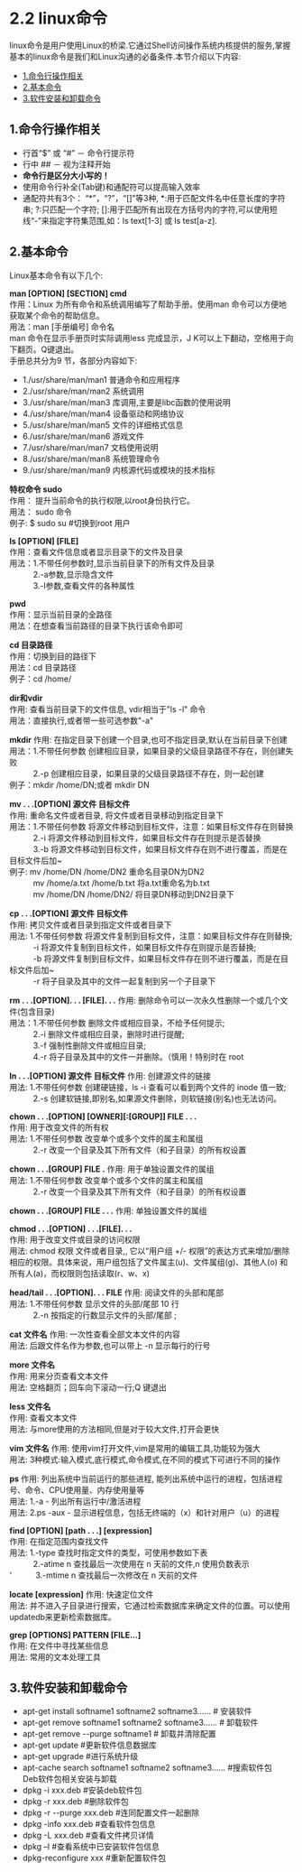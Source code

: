 # 2.2 linux命令

linux命令是用户使用Linux的桥梁.它通过Shell访问操作系统内核提供的服务,掌握基本的linux命令是我们和Linux沟通的必备条件.本节介绍以下内容:

* [1.命令行操作相关](#1)
* [2.基本命令](#2)
* [3.软件安装和卸载命令](#3)



<h2 id="1">1.命令行操作相关</h2>    

* 行首“$” 或 “#” － 命令行提示符    
* 行中  ##   －  视为注释开始     
* __命令行是区分大小写的！__    
* 使用命令行补全(Tab键)和通配符可以提高输入效率     
* 通配符共有3个： “*”，“?”，“\[\]”等3种, \*:用于匹配文件名中任意长度的字符串; ?:只匹配一个字符; \[\]:用于匹配所有出现在方括号内的字符,可以使用短线“-”来指定字符集范围,如：ls text\[1-3\]  或 ls test\[a-z\].

<h2 id="2">2.基本命令</h2>
Linux基本命令有以下几个:   
	
__man [OPTION] [SECTION] cmd__     
作用：Linux 为所有命令和系统调用编写了帮助手册。使用man 命令可以方便地获取某个命令的帮助信息。     
用法：man [手册编号] 命令名     
man 命令在显示手册页时实际调用less 完成显示，J K可以上下翻动，空格用于向下翻页。Q键退出。   
手册总共分为9 节，各部分内容如下: 

* 1./usr/share/man/man1 普通命令和应用程序
* 2./usr/share/man/man2 系统调用
* 3./usr/share/man/man3 库调用,主要是libc函数的使用说明
* 4./usr/share/man/man4 设备驱动和网络协议
* 5./usr/share/man/man5 文件的详细格式信息
* 6./usr/share/man/man6 游戏文件
* 7./usr/share/man/man7 文档使用说明
* 8./usr/share/man/man8 系统管理命令
* 9./usr/share/man/man9 内核源代码或模块的技术指标

__特权命令 sudo__     
作用： 提升当前命令的执行权限,以root身份执行它。     
用法： sudo 命令     
例子:  \$ sudo  su                   #切换到root 用户 

__ls [OPTION] [FILE]__     
作用：查看文件信息或者显示目录下的文件及目录     
用法：1.不带任何参数时,显示当前目录下的所有文件及目录     
&emsp;&emsp;&emsp;2.-a参数,显示隐含文件     
&emsp;&emsp;&emsp;3.-l参数,查看文件的各种属性   

__pwd__    
作用：显示当前目录的全路径     
用法：在想查看当前路径的目录下执行该命令即可    

__cd 目录路径__    
作用：切换到目的路径下     
用法：cd 目录路径     
例子：cd /home/    

__dir和vdir__   
作用: 查看当前目录下的文件信息, vdir相当于\"ls -l\" 命令      
用法：直接执行,或者带一些可选参数\"-a\"

__mkdir__
作用: 在指定目录下创建一个目录,也可不指定目录,默认在当前目录下创建         
用法：1.不带任何参数 创建相应目录，如果目录的父级目录路径不存在，则创建失败       
&emsp;&emsp;&emsp;2.-p 创建相应目录，如果目录的父级目录路径不存在，则一起创建          
例子：mkdir /home/DN;或者 mkdir DN

__mv . . .[OPTION] 源文件 目标文件__    
作用: 重命名文件或者目录, 将文件或者目录移动到指定目录下     
用法：1.不带任何参数 将源文件移动到目标文件，注意：如果目标文件存在则替换     
&emsp;&emsp;&emsp;2.-i 将源文件移动到目标文件，如果目标文件存在则提示是否替换         
&emsp;&emsp;&emsp;3.-b 将源文件移动到目标文件，如果目标文件存在则不进行覆盖，而是在目标文件后加~           
例子: mv /home/DN /home/DN2 重命名目录DN为DN2       
&emsp;&emsp;&emsp;mv /home/a.txt /home/b.txt 将a.txt重命名为b.txt             
&emsp;&emsp;&emsp;mv /home/DN /home/DN2/ 将目录DN移动到DN2目录下    

__cp . . .[OPTION] 源文件 目标文件__    
作用: 拷贝文件或者目录到指定文件或者目录下   
用法: 1.不带任何参数 将源文件复制到目标文件，注意：如果目标文件存在则替换;      
&emsp;&emsp;&emsp;-i 将源文件复制到目标文件，如果目标文件存在则提示是否替换;          
&emsp;&emsp;&emsp;-b 将源文件复制到目标文件，如果目标文件存在则不进行覆盖，而是在目标文件后加~         
&emsp;&emsp;&emsp;-r 将子目录及其中的文件一起复制到另一个子目录下

__rm . . .[OPTION]. . . [FILE]. . .__
作用: 删除命令可以一次永久性删除一个或几个文件(包含目录)      
用法：1.不带任何参数 删除文件或相应目录，不给予任何提示;   
&emsp;&emsp;&emsp;2.-i 删除文件或相应目录，删除时进行提醒;    
&emsp;&emsp;&emsp;3.-f 强制性删除文件或相应目录;   
&emsp;&emsp;&emsp;4.-r 将子目录及其中的文件一并删除。（慎用！特别时在 root     

__ln . . .[OPTION] 源文件 目标文件__
作用: 创建源文件的链接       
用法: 1.不带任何参数 创建硬链接，ls -i 查看可以看到两个文件的 inode 值一致;       
&emsp;&emsp;&emsp;2.-s 创建软链接,即别名,如果源文件删除，则软链接(别名)也无法访问。    

__chown . . .[OPTION] [OWNER][:[GROUP]] FILE . . .__     
作用: 用于改变文件的所有权    
用法: 1.不带任何参数 改变单个或多个文件的属主和属组     
&emsp;&emsp;&emsp;2.-r 改变一个目录及其下所有文件（和子目录）的所有权设置     

__chown . . .[GROUP] FILE .__
作用: 用于单独设置文件的属组  
用法: 1.不带任何参数 改变单个或多个文件的属主和属组          
&emsp;&emsp;&emsp;2.-r 改变一个目录及其下所有文件（和子目录）的所有权设置   

__chown . . .[GROUP] FILE . . .__
作用: 单独设置文件的属组   

__chmod . . .[OPTION] . . .[FILE]. . .__    
作用: 用于改变文件或目录的访问权限      
用法: chmod 权限 文件或者目录,, 它以“用户组 +/- 权限”的表达方式来增加/删除相应的权限。具体来说，用户组包括了文件属主(u)、文件属组(g)、其他人(o) 和所有人(a)，而权限则包括读取(r、w、x)    

__head/tail . . .[OPTION]. . . FILE__
作用: 阅读文件的头部和尾部   
用法: 1.不带任何参数 显示文件的头部/尾部 10 行   
&emsp;&emsp;&emsp;2.-n 按指定的行数显示文件的头部/尾部 ;

__cat 文件名__
作用: 一次性查看全部文本文件的内容     
用法: 后跟文件名作为参数,也可以带上 -n 显示每行的行号      

__more  文件名__    
作用: 用来分页查看文本文件       
用法: 空格翻页；回车向下滚动一行;Q 键退出       

__less  文件名__    
作用: 查看文本文件      
用法: 与more使用的方法相同,但是对于较大文件,打开会更快    

__vim 文件名__
作用: 使用vim打开文件,vim是常用的编辑工具,功能较为强大     
用法: 3种模式:输入模式,底行模式,命令模式,在不同的模式下可进行不同的操作     

__ps__
作用: 列出系统中当前运行的那些进程, 能列出系统中运行的进程，包括进程号、命令、CPU使用量、内存使用量等     
用法: 1.-a - 列出所有运行中/激活进程    
用法: 2.ps -aux - 显示进程信息，包括无终端的（x）和针对用户（u）的进程    
 
__find [OPTION] [path . . .] [expression]__    
作用: 在指定范围内查找文件      
用法: 1.-type 查找时指定文件的类型，可使用参数如下表    
&emsp;&emsp;&emsp;2.-atime n 查找最后一次使用在 n 天前的文件,n 使用负数表示    
'&emsp;&emsp;&emsp;3.-mtime n 查找最后一次修改在 n 天前的文件

__locate [expression]__
作用: 快速定位文件            
用法: 并不进入子目录进行搜索，它通过检索数据库来确定文件的位置。可以使用 updatedb来更新检索数据库。    

__grep [OPTIONS] PATTERN [FILE...]__    
作用: 在文件中寻找某些信息    
用法: 常用的文本处理工具



<h2 id="1">3.软件安装和卸载命令</h2>     

* apt-get install softname1 softname2 softname3……         # 安装软件     
* apt-get remove softname1 softname2 softname3……          # 卸载软件    
* apt-get remove --purge softname1                        # 卸载并清除配置     
* apt-get update                                          #更新软件信息数据库    
* apt-get upgrade                                         #进行系统升级     
* apt-cache search softname1 softname2 softname3……        #搜索软件包         
Deb软件包相关安装与卸载    
* dpkg -i xxx.deb                                         #安装deb软件包    
* dpkg -r xxx.deb                                         #删除软件包     
* dpkg -r --purge xxx.deb                                 #连同配置文件一起删除      
* dpkg -info xxx.deb                                      #查看软件包信息       
* dpkg -L xxx.deb                                         #查看文件拷贝详情           
* dpkg –l                                                 #查看系统中已安装软件包信息            
* dpkg-reconfigure xxx                                    #重新配置软件包     

